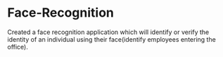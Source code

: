 # Face-Recognition
Created a face recognition application which will identify or verify the identity of an individual using their face(identify employees entering the office).  
